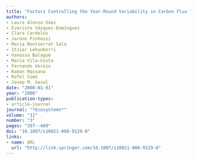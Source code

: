 ```yaml
---
title: "Factors Controlling the Year-Round Variability in Carbon Flux Through Bacteria in a Coastal Marine System"
authors:
- Laura Alonso-Sáez
- Evaristo Vázquez-Domínguez
- Clara Cardelús
- Jarone Pinhassi
- Maria Montserrat Sala
- Itziar Lekunberri
- Vanessa Balagué
- Maria Vila-Costa
- Fernando Unrein
- Ramon Massana
- Rafel Simó
- Josep M. Gasol
date: "2008-01-01"
year: "2008"
publication-types:
- article-journal
journal: "*Ecosystems*"
volume: "11"
number: "3"
pages: "397--409"
doi: "10.1007/s10021-008-9129-0"
links:
- name: URL
  url: "http://link.springer.com/10.1007/s10021-008-9129-0"
---
```

